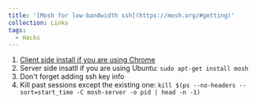 ```yaml
---
title: '[Mosh for low-bandwidth ssh](https://mosh.org/#getting)'
collection: Links
tags:
  - Hacks
---
```

1. [Client side install if you are using Chrome](https://chrome.google.com/webstore/detail/mosh/ooiklbnjmhbcgemelgfhaeaocllobloj)
2. Server side insatll if you are using Ubuntu: `sudo apt-get install mosh`
3. Don't forget adding ssh key info
4. Kill past sessions except the existing one: `kill $(ps --no-headers --sort=start_time -C mosh-server -o pid | head -n -1)`